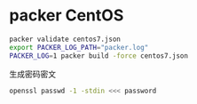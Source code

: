# packer CentOS

```bash
packer validate centos7.json
export PACKER_LOG_PATH="packer.log"
PACKER_LOG=1 packer build -force centos7.json
```


生成密码密文

```bash
openssl passwd -1 -stdin <<< password
```